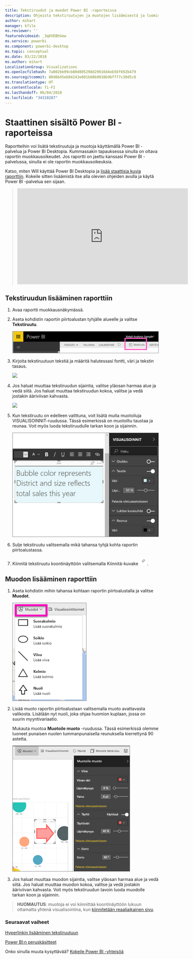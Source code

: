 ```yaml
---
title: Tekstiruudut ja muodot Power BI -raporteissa
description: Ohjeista tekstiruutujen ja muotojen lisäämisestä ja luomisesta raportissa käyttämällä Microsoft Power BI -palvelua.
author: mihart
manager: kfile
ms.reviewer: ''
featuredvideoid: _3q6VEBhGew
ms.service: powerbi
ms.component: powerbi-desktop
ms.topic: conceptual
ms.date: 03/22/2018
ms.author: mihart
LocalizationGroup: Visualizations
ms.openlocfilehash: 7a002bb99cb80d805298d29916d4eb56f692b479
ms.sourcegitcommit: 80d6b45eb84243e801b60b9038b9bff77c30d5c8
ms.translationtype: HT
ms.contentlocale: fi-FI
ms.lasthandoff: 06/04/2018
ms.locfileid: "34310287"
---
```

# <a name="static-content-in-power-bi-reports"></a>Staattinen sisältö Power BI -raporteissa
Raportteihin voi lisätä tekstiruutuja ja muotoja käyttämällä Power BI -palvelua ja Power BI Desktopia. Kummassakin tapauksessa sinulla on oltava raportin muokkausoikeudet. Jos raportti on jaettu kanssasi Power BI -palvelussa, sinulla ei ole raportin muokkausoikeuksia. 

Katso, miten Will käyttää Power BI Desktopia ja [lisää staattisia kuvia raporttiin](guided-learning/visualizations.yml?tutorial-step=11). Kokeile sitten lisäämistä itse alla olevien ohjeiden avulla ja käytä Power BI -palvelua sen sijaan.
> 
> <iframe width="560" height="315" src="https://www.youtube.com/embed/_3q6VEBhGew" frameborder="0" allowfullscreen></iframe>
> 

## <a name="add-a-text-box-to-a-report"></a>Tekstiruudun lisääminen raporttiin
1. Avaa raportti muokkausnäkymässä.

2. Aseta kohdistin raportin piirtoalustan tyhjälle alueelle ja valitse **Tekstiruutu**.
   
   ![](media/power-bi-reports-add-text-and-shapes/pbi_textbox.png)
2. Kirjoita tekstiruutuun tekstiä ja määritä halutessasi fontti, väri ja tekstin tasaus. 
   
   ![](media/power-bi-reports-add-text-and-shapes/pbi_textbox2new.png)
3. Jos haluat muuttaa tekstiruudun sijaintia, valitse yläosan harmaa alue ja vedä siitä. Jos haluat muuttaa tekstiruudun kokoa, valitse ja vedä jostakin ääriviivan kahvasta. 
   
   ![](media/power-bi-reports-add-text-and-shapes/textboxsmaller.gif)

4. Kun tekstiruutu on edelleen valittuna, voit lisätä muita muotoiluja VISUALISOINNIT-ruudussa. Tässä esimerkissä on muotoiltu taustaa ja reunaa. Voit myös luoda tekstiruudulle tarkan koon ja sijainnin.  

   ![](media/power-bi-reports-add-text-and-shapes/power-bi-borders.png)

5. Sulje tekstiruutu valitsemalla mikä tahansa tyhjä kohta raportin piirtoalustassa. 

5. Kiinnitä tekstiruutu koontinäyttöön valitsemalla Kiinnitä-kuvake ![](media/power-bi-reports-add-text-and-shapes/pbi_pintile.png). 

## <a name="add-a-shape-to-a-report"></a>Muodon lisääminen raporttiin
1. Aseta kohdistin mihin tahansa kohtaan raportin piirtoalustalla ja valitse **Muodot**.
   
   ![](media/power-bi-reports-add-text-and-shapes/power-bi-shapes.png)
2. Lisää muoto raportin piirtoalustaan valitsemalla muoto avattavasta valikosta. Lisätään nyt nuoli, joka ohjaa huomion kuplaan, jossa on suurin myyntivariaatio. 
   
   Mukauta muotoa **Muotoile muoto** -ruudussa. Tässä esimerkissä olemme luoneet punaisen nuolen tummanpunaisella reunuksella kierrettynä 90 astetta.
   
   ![](media/power-bi-reports-add-text-and-shapes/power-bi-arrrow.png)
3. Jos haluat muuttaa muodon sijaintia, valitse yläosan harmaa alue ja vedä siitä. Jos haluat muuttaa muodon kokoa, valitse ja vedä jostakin ääriviivan kahvasta. Voit myös tekstiruudun tavoin luoda muodolle tarkan koon ja sijainnin.

> **HUOMAUTUS**: muotoja ei voi kiinnittää koontinäyttöön lukuun ottamatta yhtenä visualisointina, kun [kiinnitetään reaaliaikainen sivu](service-dashboard-pin-live-tile-from-report.md). 
> 
> 

### <a name="next-steps"></a>Seuraavat vaiheet
[Hyperlinkin lisääminen tekstiruutuun](service-add-hyperlink-to-text-box.md)

[Power BI:n peruskäsitteet](service-basic-concepts.md)

Onko sinulla muuta kysyttävää? [Kokeile Power BI -yhteisöä](http://community.powerbi.com/)
